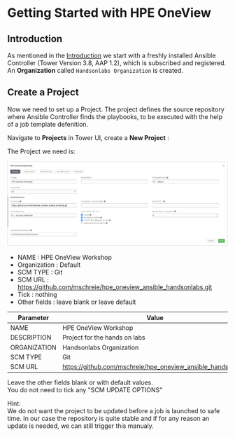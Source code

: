 # Getting Started with HPE OneView

## Introduction

As mentioned in the [Introduction](00_introduction.md) we start with a freshly installed Ansible Controller (Tower Version 3.8, AAP 1.2), which is subscribed and registered.<br>
An **Organization** called `Handsonlabs Organization` is created. 

## Create a Project

Now we need to set up a Project. The project defines the source repository where Ansible Controller finds the playbooks, to be executed with the help of a job template defenition. 

Navigate to **Projects** in Tower UI, create a **New Project** :

The Project we need is:




![Create-Prj](/images/create-prj.png)

* NAME : HPE OneView Workshop
* Organization : Default
* SCM TYPE : Git
* SCM URL : https://github.com/mschreie/hpe_oneview_ansible_handsonlabs.git
* Tick : nothing
* Other fields : leave blank or leave default

| Parameter | Value |
|---|---|
| NAME | HPE OneView Workshop |
| DESCRIPTION | Project for the hands on labs |
| ORGANIZATION | Handsonlabs Organization |
| SCM TYPE | Git |
| SCM URL | https://github.com/mschreie/hpe_oneview_ansible_handsonlabs |
Leave the other fields blank or with default values.<br>
You do not need to tick any "SCM UPDATE OPTIONS"


Hint:<br>
We do not want the project to be updated before a job is launched to safe time. In our case the repository is quite stable and if for any reason an update is needed, we can still trigger this manualy.<br>
